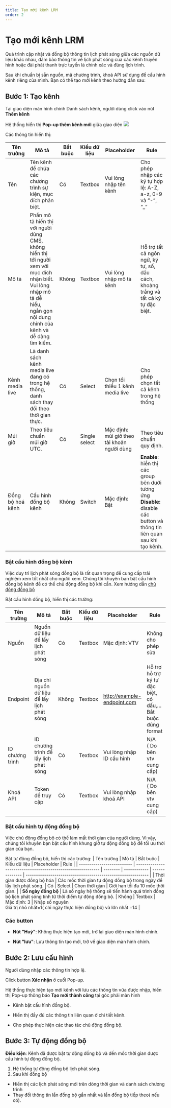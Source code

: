 ```yaml
---
title: Tạo mới kênh LRM
order: 2
---
```

# Tạo mới kênh LRM

Quá trình cập nhật và đồng bộ thông tin lịch phát sóng giữa các nguồn dữ liệu khác nhau, đảm bảo thông tin về lịch phát sóng của các kênh truyền hình hoặc đài phát thanh trực tuyến là chính xác và đúng lịch trình.  

Sau khi chuẩn bị sẵn nguồn, mã chương trình, khoá API sử dụng để cấu hình kênh riêng của mình. Bạn có thể tạo mới kênh theo hướng dẫn sau:

## Bước 1: Tạo kênh
 
Tại giao diện màn hình chính Danh sách kênh, người dùng click vào nút **Thêm kênh**

Hệ thống hiển thị **Pop-up thêm kênh mới** giữa giao diện
![](..\images\Pop-up_Add_Channel.png)
 
 Các thông tin hiển thị:

 | Tên trường       | Mô tả                                                        | Bắt buộc | Kiểu dữ liệu     | Placeholder                                 | Rule                                                         |
| ---------------- | ------------------------------------------------------------ | -------- | ------------- | ------------------------------------------- | ------------------------------------------------------------ |
| Tên              | Tên kênh để chứa các chương trình sự kiện, mục đích phân biệt. | Có       | Textbox       | Vui lòng nhập tên kênh                      | Cho phép nhập các ký tự hợp lệ: A-Z, a-z, 0-9 và ”-”, “_”    |
| Mô tả            | Phần mô tả hiển thị với người dùng CMS, không hiển thị tới người xem với mục đích nhận biết. Vui lòng nhập mô tả dễ hiểu, ngắn gọn nội dung chính của kênh và dễ dàng tìm kiếm. | Không    | Textbox       | Vui lòng nhập mô tả kênh                    | Hỗ trợ tất cả ngôn ngữ, ký tự, số, dấu cách, khoảng trắng và tất cả ký tự đặc biệt. |
| Kênh media live  | Là danh sách kênh media live đang có trong hệ thống, danh sách thay đổi theo thời gian thực. | Có       | Select        | Chọn tối thiểu 1 kênh media live            | Cho phép chọn tất cả kênh trong hệ thống                     |
| Múi giờ          | Theo tiêu chuẩn múi giờ UTC.                                 | Có       | Single select | Mặc định: múi giờ theo tài khoản người dùng | Theo tiêu chuẩn quy định.                                    |
| Đồng bộ hoá kênh | Cấu hình đồng bộ kênh                                        | Không    | Switch        | Mặc định: Bật                               | **Enable**: hiển thị các group bên dưới tương ứng <br />**Disable:** disable các button và thông tin liên quan sau khi tạo kênh. |

### Bật cấu hình đồng bộ kênh
 
Việc duy trì lịch phát sóng đồng bộ là rất quan trọng để cung cấp trải nghiệm xem tốt nhất cho người xem. Chúng tôi khuyên bạn bật cấu hình đồng bộ kênh để có thể chủ động đồng bộ khi cần.
Xem hướng dẫn [chủ động đồng bộ](../2-detail-channel/b-epg/7-manual-sync.md)

Bật cấu hình đồng bộ, hiển thị các trường:

| Tên trường      | Mô tả                                       | Bắt buộc | Kiểu dữ liệu | Placeholder                 | Rule                                                         |
| --------------- | ------------------------------------------- | -------- | ------------ | --------------------------- | ------------------------------------------------------------ |
| Nguồn           | Nguồn dữ liệu để lấy lịch phát sóng         | Có       | Textbox      | Mặc định: VTV               | Không cho phép sửa                                           |
| Endpoint        | Địa chỉ nguồn dữ liệu để lấy lịch phát sóng | Không    | Textbox      | http://example-endpoint.com | Hỗ trợ hỗ trợ ký tự đặc biệt, có dấu,…<br />Bắt buộc đúng format |
| ID chương trình | ID chương trình để lấy lịch phát sóng       | Có       | Textbox      | Vui lòng nhập ID cấu hình   | N/A<br />( Do bên vtv cung cấp)                              |
| Khoá API        | Token để truy cập              | Có       | Textbox      | Vui lòng nhập khoá API      | N/A<br />( Do bên vtv cung cấp)                              |

### Bật cấu hình tự động đồng bộ

Việc chủ động đồng bộ có thể làm mất thời gian của người dùng. Vì vậy, chúng tôi khuyên bạn bật cấu hình khung giờ tự động đồng bộ để tối ưu thời gian của bạn.

Bật tự động đồng bộ, hiển thị các trường:
| Tên trường                 | Mô tả                                                        | Bắt buộc | Kiểu dữ liệu | Placeholder    | Rule                                                         |
| -------------------------- | ------------------------------------------------------------ | -------- | ------------ | -------------- | ------------------------------------------------------------ |
| Thời gian được đồng bộ hóa | Các mốc thời gian tự động đồng bộ trong ngày để lấy lịch phát sóng. | Có       | Select       | Chọn thời gian | Giới hạn tối đa 10 mốc thời gian.                            |
| **Số ngày đồng bộ**        | Là số ngày hệ thống sẽ tiến hành quá trình đồng bộ lịch phát sóng tính từ thời điểm tự động đồng bộ. | Không    | Textbox      | Mặc định: 3    | Nhập số nguyên<br />Giá trị nhỏ nhất=1( chỉ ngày thực hiện đồng bộ) và lớn nhất =14 |

### Các button

- **Nút "Huỷ"**: Không thực hiện tạo mới, trở lại giao diện màn hình chính.

- **Nút "lưu"**: Lưu thông tin tạo mới, trở về giao diện màn hình chính.


## Bước 2: Lưu cấu hình
 Người dùng nhập các thông tin hợp lệ.

 Click button **Xác nhận** ở cuối Pop-up.

Hệ thống thực hiện tạo mới kênh với lưu các thông tin vừa được nhập, hiển thị Pop-up thông báo **Tạo mới thành công** tại góc phải màn hình

- Kênh bật cấu hình đồng bộ.

- Hiển thị đầy đủ các thông tin liên quan ở chi tiết kênh.

- Cho phép thực hiện các thao tác chủ động đồng bộ.

## Bước 3: Tự động đồng bộ

**Điều kiện**: Kênh đã được bật tự động đồng bộ và đến mốc thời gian được cấu hình tự động đồng bộ.

1. Hệ thống tự động đồng bộ lịch phát sóng.
2. Sau khi đồng bộ
  - Hiển thị các lịch phát sóng mới trên dòng thời gian và danh sách chương trình
  - Thay đổi thông tin lần đồng bộ gần nhất và lần đồng bộ tiếp theo( nếu có).
